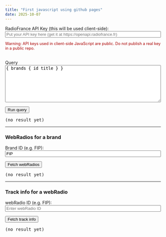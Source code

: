 ```yaml
---
title: "First javascript using github pages"
date: 2025-10-07
---
```


<div id="radiofrance-api">
  <label>RadioFrance API Key (this will be used client-side):</label>
  <input id="apiKey_post" placeholder="Put your API key here (get it at https://openapi.radiofrance.fr)" style="width:100%" />
  <p style="color:#a00;font-size:90%;">Warning: API keys used in client-side JavaScript are public. Do not publish a real key in a public repo.</p>
  <br/>
  <label>Query</label>
  <textarea id="query_post" style="width:100%;height:120px">{ brands { id title } }</textarea>
  <p>
    <button id="run_post">Run query</button>
  </p>
  <pre id="out_post">(no result yet)</pre>

  <p>
    <!-- Dropdown removed: users can type a Brand ID into the Brand ID input instead -->
    <!-- If you want a dropdown later, re-add a <select id="brands_select"> element and the JS below -->
  </p>

  <hr />
  <h3>WebRadios for a brand</h3>
  <label>Brand ID (e.g. FIP):</label>
  <input id="brand_post" value="FIP" style="width:100%" />
  <p>
    <button id="run_webradios">Fetch webRadios</button>
  </p>
  <pre id="out_webradios">(no result yet)</pre>

  <hr />
  <h3>Track info for a webRadio</h3>
  <label>webRadio ID (e.g. FIP):</label>
  <input id="radio_post" placeholder="Enter webRadio ID" style="width:100%" />
  <p>
    <button id="run_track">Fetch track info</button>
  </p>
  <pre id="out_track">(no result yet)</pre>
</div>

<script>
  (function(){
    // NOTE: This page now calls RadioFrance API directly from the browser using a user-supplied API key.
    // Security: keys used client-side are visible to anyone who inspects the page or network traffic. Use for testing only.
    const apiKey = () => document.getElementById('apiKey_post').value.trim();

    async function callRadioFrance(query) {
      const key = apiKey();
      if (!key) return alert('Enter your RadioFrance API key');
      const url = 'https://openapi.radiofrance.fr/v1/graphql';
      const res = await fetch(url, { method: 'POST', headers: {'Content-Type': 'application/json', 'x-token': key }, body: JSON.stringify({ query }) });
      const text = await res.text();
      try { return JSON.parse(text); } catch { return text; }
    }

    // Run ad-hoc queries (results shown below)
    const out = document.getElementById('out_post');
    document.getElementById('run_post').addEventListener('click', async () => {
      const query = document.getElementById('query_post').value;
      out.textContent = 'Loading...';
      try {
        const data = await callRadioFrance(query);
        out.textContent = typeof data === 'string' ? data : JSON.stringify(data, null, 2);
      } catch (err) { out.textContent = 'Error: ' + err }
    });

    // webradios
    const outWeb = document.getElementById('out_webradios');
    document.getElementById('run_webradios').addEventListener('click', async () => {
      const brand = document.getElementById('brand_post').value.trim();
      if (!brand) return alert('Enter a brand ID');
      const query = `\n{\n  brand(id: ${brand}) {\n    id\n    title\n    localRadios { id title }\n    webRadios { id title }\n  }\n}\n`;
      outWeb.textContent = 'Loading...';
      try {
        const data = await callRadioFrance(query);
        outWeb.textContent = typeof data === 'string' ? data : JSON.stringify(data, null, 2);
      } catch (err) { outWeb.textContent = 'Error: ' + err }
    });

    // track info
    const outTrack = document.getElementById('out_track');
    document.getElementById('run_track').addEventListener('click', async () => {
      const radio = document.getElementById('radio_post').value.trim();
      if (!radio) return alert('Enter a webRadio ID');
      const query = `\n{\n  live(station: ${radio}) {\n    song {\n      track {\n        id\n        title\n        albumTitle\n        label\n        mainArtists\n        authors\n        composers\n        performers\n        productionDate\n        discNumber\n        trackNumber\n      }\n    }\n  }\n}\n`;
      outTrack.textContent = 'Loading...';
      try {
        const data = await callRadioFrance(query);
        outTrack.textContent = typeof data === 'string' ? data : JSON.stringify(data, null, 2);
      } catch (err) { outTrack.textContent = 'Error: ' + err }
    });
  })();
</script>